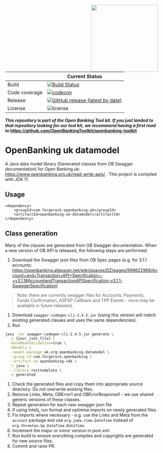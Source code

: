 [<img src="https://raw.githubusercontent.com/ForgeRock/forgerock-logo-dev/master/Logo-fr-dev.png" align="right" width="220px"/>](https://developer.forgerock.com/)

| |Current Status|
|---|---|
|Build|[![Build Status](https://img.shields.io/endpoint.svg?url=https%3A%2F%2Factions-badge.atrox.dev%2FOpenBankingToolkit%2Fopenbanking-uk-datamodel%2Fbadge%3Fref%3Dmaster&style=flat)](https://actions-badge.atrox.dev/OpenBankingToolkit/openbanking-uk-datamodel/goto?ref=master)|
|Code coverage|[![codecov](https://codecov.io/gh/OpenBankingToolkit/openbanking-uk-datamodel/branch/master/graph/badge.svg)](https://codecov.io/gh/OpenBankingToolkit/openbanking-uk-datamodel)
|Release|[![GitHub release (latest by date)](https://img.shields.io/github/v/release/OpenBankingToolkit/openbanking-uk-datamodel.svg)](https://img.shields.io/github/v/release/OpenBankingToolkit/openbanking-uk-datamodel)
|License|![license](https://img.shields.io/github/license/ACRA/acra.svg)|

**_This repository is part of the Open Banking Tool kit. If you just landed to that repository looking for our tool kit,_
_we recommend having a first read to_ https://github.com/OpenBankingToolkit/openbanking-toolkit**

# OpenBanking uk datamodel
A Java data model library (Generated classes from OB Swagger documentation) for Open Banking uk: https://www.openbanking.org.uk/read-write-apis/  .
This project is compiled with JDK 11.

## Usage
```
<dependency>
    <groupId>com.forgerock.openbanking.uk</groupId>
    <artifactId>openbanking-uk-datamodel</artifactId>
</dependency>

```

## Class generation
Many of the classes are generated from OB Swagger documentation. When a new version of OB API is released, 
the following steps are performed:
1. Download the Swagger json files from OB Spec pages (e.g. for 3.1.1 accounts: https://openbanking.atlassian.net/wiki/spaces/DZ/pages/999622968/Account+and+Transaction+API+Specification+-+v3.1.1#AccountandTransactionAPISpecification-v3.1.1-SwaggerSpecification)
>Note: there are currently swagger files for Accounts, Payments, Funds Confirmation, ASPSP Callback and TPP Events - more may be available in future releases).
1. Download `swagger-codegen-cli-2.4.5.jar` (using this version will match existing generated classes and uses the same dependencies).
1. Run 
```bash
java -jar swagger-codegen-cli-2.4.5.jar generate \
  -i {your_json_file} \
  -DuseBeanValidation=true \
  -Dmodels \
  --model-package uk.org.openbanking.datamodel \
  --group-id com.forgerock.openbanking \
  --artifact-id openbanking-sdk \
  -l java \
  --library resttemplate \
  -o generated
  ```
 1. Check the generated files and copy them into appropriate source directory. Do not overwrite existing files.
 1. Remove Links, Meta, OBError1 and OBErrorResponse1 - we use shared generic versions of these classes.
 1. Repeat generation for each new swagger json file
 1. If using Intelij, run format and optimise imports on newly generated files.
 1. Fix imports where necessary - e.g. use the Links and Meta from the `account` package and use `org.joda.time.DateTime` instead of `org.threeten.bp.DateTime.DateTime`.
 1. Increment the major or minor version in pom.xml
 1. Run build to ensure everything compiles and copyrights are generated for new source files.
 1. Commit and raise PR.  

